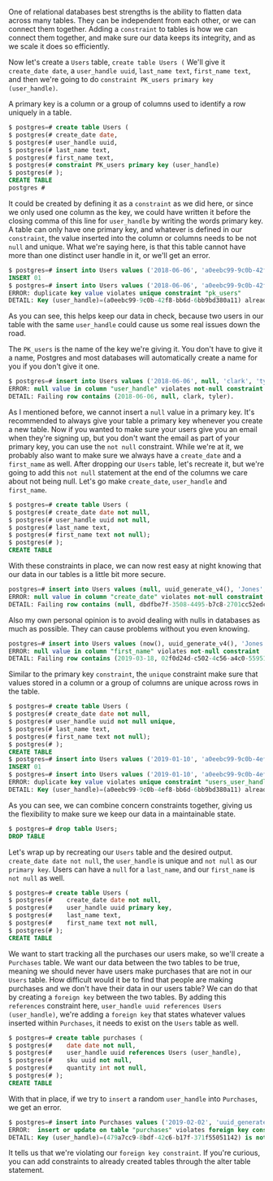 One of relational databases best strengths is the ability to flatten data across many tables. They can be independent from each other, or we can connect them together. Adding a `constraint` to tables is how we can connect them together, and make sure our data keeps its integrity, and as we scale it does so efficiently.

Now let's create a `Users` table, `create table Users (` We'll give it `create_date date`, a `user_handle uuid`, `last_name text`, `first_name text`, and then we're going to do `constraint PK_users primary key (user_handle)`.

A primary key is a column or a group of columns used to identify a row uniquely in a table. 

```sql
$ postgres=# create table Users (
$ postgres(# create_date date, 
$ postgres(# user_handle uuid,
$ postgres(# last_name text,
$ postgres(# first_name text, 
$ postgres(# constraint PK_users primary key (user_handle)
$ postgres(# ); 
CREATE TABLE
postgres #
```

It could be created by defining it as a `constraint` as we did here, or since we only used one column as the key, we could have written it before the closing comma of this line for `user_handle` by writing the words primary key. A table can only have one primary key, and whatever is defined in our `constraint`, the value inserted into the column or columns needs to be not `null` and unique. What we're saying here, is that this table cannot have more than one distinct user handle in it, or we'll get an error. 

```sql
$ postgres=# insert into Users values ('2018-06-06', 'a0eebc99-9c0b-42f8-bb6d-6bb9bd380a11', 'clark', 'tyler');
INSERT 01
$ postgres=# insert into Users values ('2018-06-06', 'a0eebc99-9c0b-42f8-bb6d-6bb9bd380a11', 'clark', 'tyler');
ERROR: duplicate key value violates unique constraint "pk_users"
DETAIL: Key (user_handle)=(a0eebc99-9c0b-42f8-bb6d-6bb9bd380a11) already exists
```

As you can see, this helps keep our data in check, because two users in our table with the same `user_handle` could cause us some real issues down the road.

The `PK_users` is the name of the key we're giving it. You don't have to give it a name, Postgres and most databases will automatically create a name for you if you don't give it one. 

```sql
$ postgres=# insert into Users values ('2018-06-06', null, 'clark', 'tyler');
ERROR: null value in column "user_handle" violates not-null constraint
DETAIL: Failing row contains (2018-06-06, null, clark, tyler).
```

As I mentioned before, we cannot insert a `null` value in a primary key. It's recommended to always give your table a primary key whenever you create a new table. Now if you wanted to make sure your users give you an email when they're signing up, but you don't want the email as part of your primary key, you can use the `not null` constraint. While we're at it, we probably also want to make sure we always have a `create_date` and a `first_name` as well. After dropping our `Users` table, let's recreate it, but we're going to add this `not null` statement at the end of the columns we care about not being null. Let's go make `create_date`, `user_handle` and `first_name`. 

```sql
$ postgres=# create table Users (
$ postgres(# create_date date not null, 
$ postgres(# user_handle uuid not null,
$ postgres(# last_name text,
$ postgres(# first_name text not null);
$ postgres(# ); 
CREATE TABLE
```

With these constraints in place, we can now rest easy at night knowing that our data in our tables is a little bit more secure.

```sql 
postgres=# insert into Users values (null, uuid_generate_v4(), 'Jones', 'Katie');
ERROR: null value in column "create_date" violates not-null constraint
DETAIL: Failing row contains (null, dbdfbe7f-3508-4495-b7c8-2701cc52edca, Jones, Katie).
```

Also my own personal opinion is to avoid dealing with nulls in databases as much as possible. They can cause problems without you even knowing. 

```sql 
postgres=# insert into Users values (now(), uuid_generate_v4(), 'Jones', null);
ERROR: null value in column "first_name" violates not-null constraint
DETAIL: Failing row contains (2019-03-18, 02f0d24d-c502-4c56-a4c0-559518db94ff, Jones, null).
```

Similar to the primary key `constraint`, the `unique` constraint make sure that values stored in a column or a group of columns are unique across rows in the table.

```sql
$ postgres=# create table Users (
$ postgres(# create_date date not null, 
$ postgres(# user_handle uuid not null unique,
$ postgres(# last_name text,
$ postgres(# first_name text not null);
$ postgres(# ); 
CREATE TABLE
$ postgres=# insert into Users values ('2019-01-10', 'a0eebc99-9c0b-4ef8-bb6d-6bb9bd380a11', 'johnson', 'patrick');
INSERT 01
$ postgres=# insert into Users values ('2019-01-10', 'a0eebc99-9c0b-4ef8-bb6d-6bb9bd380a11', 'johnson', 'patrick');
ERROR: duplicate key value violates unique constraint "users_user_handle_key"
DETAIL: Key (user_handle)=(a0eebc99-9c0b-4ef8-bb6d-6bb9bd380a11) already exists.
```

As you can see, we can combine concern constraints together, giving us the flexibility to make sure we keep our data in a maintainable state. 

```sql
$ postgres=# drop table Users;
DROP TABLE
```

Let's wrap up by recreating our `Users` table and the desired output. `create_date date not null`, the `user_handle` is unique and `not null` as our `primary key`. Users can have a `null` for a `last_name`, and our `first_name` is `not null` as well. 

```sql
$ postgres=# create table Users (
$ postgres(#    create_date date not null, 
$ postgres(#    user_handle uuid primary key,
$ postgres(#    last_name text,
$ postgres(#    first_name text not null, 
$ postgres(# ); 
CREATE TABLE
```

We want to start tracking all the purchases our users make, so we'll create a `Purchases` table. We want our data between the two tables to be true, meaning we should never have users make purchases that are not in our `Users` table. How difficult would it be to find that people are making purchases and we don't have their data in our users table? We can do that by creating a `foreign key` between the two tables. By adding this `references` constraint here, `user_handle uuid references Users (user_handle)`, we're adding a `foreign key` that states whatever values inserted within `Purchases`, it needs to exist on the `Users` table as well.

```sql
$ postgres=# create table purchases (
$ postgres(#    date date not null, 
$ postgres(#    user_handle uuid references Users (user_handle),
$ postgres(#    sku uuid not null,
$ postgres(#    quantity int not null, 
$ postgres(# ); 
CREATE TABLE
```

With that in place, if we try to `insert` a random `user_handle` into `Purchases`, we get an error. 

```sql
$ postgres=# insert into Purchases values ('2019-02-02', 'uuid_generate_v4()', uuid_generate_v4(), 1);
ERROR:  insert or update on table "purchases" violates foreign key constraint "purchases_user_handle_fkey"
DETAIL: Key (user_handle)=(479a7cc9-8bdf-42c6-b17f-371f55051142) is not present in table "users".
```

It tells us that we're violating our `foreign key constraint`. If you're curious, you can add constraints to already created tables through the alter table statement.
